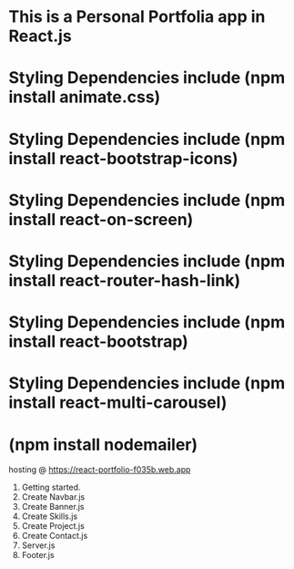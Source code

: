 # This is a Personal Portfolia app in React.js

# Styling Dependencies include (npm install animate.css)

# Styling Dependencies include (npm install react-bootstrap-icons)

# Styling Dependencies include (npm install react-on-screen)

# Styling Dependencies include (npm install react-router-hash-link)

# Styling Dependencies include (npm install react-bootstrap)

# Styling Dependencies include (npm install react-multi-carousel)

# (npm install nodemailer)

hosting @ https://react-portfolio-f035b.web.app
1. Getting started.
2. Create Navbar.js
3. Create Banner.js
4. Create Skills.js
5. Create Project.js
6. Create Contact.js
7. Server.js
8. Footer.js
